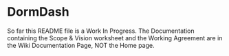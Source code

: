 # DormDash
So far this README file is a Work In Progress.
The Documentation containing the Scope & Vision worksheet and the Working Agreement are in the Wiki Documentation Page, NOT the Home page.
